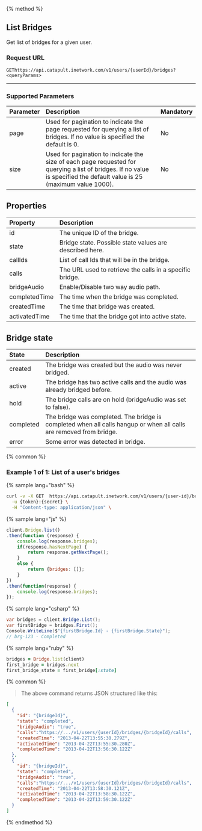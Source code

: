 {% method %}

## List Bridges

Get list of bridges for a given user.

### Request URL

<code class="get">GET</code>`https://api.catapult.inetwork.com/v1/users/{userId}/bridges?<queryParams>`

---

### Supported Parameters

| Parameter | Description                                                                                                                                                            | Mandatory |
|:----------|:-----------------------------------------------------------------------------------------------------------------------------------------------------------------------|:----------|
| page      | Used for pagination to indicate the page requested for querying a list of bridges. If no value is specified the default is 0.                                          | No        |
| size      | Used for pagination to indicate the size of each page requested for querying a list of bridges. If no value is specified the default value is 25 (maximum value 1000). | No        |

## Properties

| Property      | Description                                              |
|:--------------|:---------------------------------------------------------|
| id            | The unique ID of the bridge.                             |
| state         | Bridge state. Possible state values are described here.  |
| callIds       | List of call Ids that will be in the bridge.             |
| calls         | The URL used to retrieve the calls in a specific bridge. |
| bridgeAudio   | Enable/Disable two way audio path.                       |
| completedTime | The time when the bridge was completed.                  |
| createdTime   | The time that bridge was created.                        |
| activatedTime | The time that the bridge got into active state.          |

## Bridge state

| State     | Description                                                                                                        |
|:----------|:-------------------------------------------------------------------------------------------------------------------|
| created   | The bridge was created but the audio was never bridged.                                                            |
| active    | The bridge has two active calls and the audio was already bridged before.                                          |
| hold      | The bridge calls are on hold (bridgeAudio was set to false).                                                       |
| completed | The bridge was completed. The bridge is completed when all calls hangup or when all calls are removed from bridge. |
| error     | Some error was detected in bridge.                                                                                 |

{% common %}

### Example 1 of 1: List of a user's bridges

{% sample lang="bash" %}

```bash
curl -v -X GET  https://api.catapult.inetwork.com/v1/users/{user-id}/bridges/transations \
  -u {token}:{secret} \
  -H "Content-type: application/json" \
```

{% sample lang="js" %}

```js
client.Bridge.list()
.then(function (response) {
	console.log(response.bridges);
	if(response.hasNextPage) {
		return response.getNextPage();
	}
	else {
		return {bridges: []};
	}
})
.then(function(response) {
	console.log(response.bridges);
});
```

{% sample lang="csharp" %}

```csharp
var bridges = client.Bridge.List();
var firstBridge = bridges.First();
Console.WriteLine($"{firstBridge.Id} - {firstBridge.State}");
// brg-123 - Completed
```

{% sample lang="ruby" %}

```ruby
bridges = Bridge.list(client)
first_bridge = bridges.next
first_bridge_state = first_bridge[:state]
```
{% common %}


> The above command returns JSON structured like this:

```json
[
  {
    "id": "{bridgeId}",
    "state": "completed",
    "bridgeAudio": "true",
    "calls":"https://.../v1/users/{userId}/bridges/{bridgeId}/calls",
    "createdTime": "2013-04-22T13:55:30.279Z",
    "activatedTime": "2013-04-22T13:55:30.280Z",
    "completedTime": "2013-04-22T13:56:30.122Z"
  },
  {
    "id": "{bridgeId}",
    "state": "completed",
    "bridgeAudio": "true",
    "calls":"https://.../v1/users/{userId}/bridges/{bridgeId}/calls",
    "createdTime": "2013-04-22T13:58:30.121Z",
    "activatedTime": "2013-04-22T13:58:30.122Z",
    "completedTime": "2013-04-22T13:59:30.122Z"
  }
]
```
{% endmethod %}
